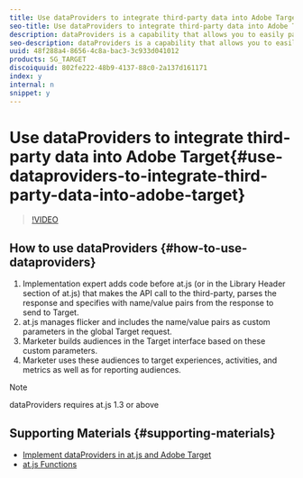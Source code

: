 ```yaml
---
title: Use dataProviders to integrate third-party data into Adobe Target
seo-title: Use dataProviders to integrate third-party data into Adobe Target
description: dataProviders is a capability that allows you to easily pass data from third parties to Target.  A third party could be a weather service, a DMP, or even your own web service. You can then use this data to build audiences, target content, and enrich the visitor profile.
seo-description: dataProviders is a capability that allows you to easily pass data from third parties to Target.  A third party could be a weather service, a DMP, or even your own web service. You can then use this data to build audiences, target content, and enrich the visitor profile.
uuid: 48f288a4-8656-4c8a-bac3-3c933d041012
products: SG_TARGET
discoiquuid: 802fe222-48b9-4137-88c0-2a137d161171
index: y
internal: n
snippet: y
---
```


# Use dataProviders to integrate third-party data into Adobe Target{#use-dataproviders-to-integrate-third-party-data-into-adobe-target}

>[!VIDEO](https://video.tv.adobe.com/v/22349/?quality=12)

## How to use dataProviders {#how-to-use-dataproviders}

1. Implementation expert adds code before at.js (or in the Library Header section of at.js) that makes the API call to the third-party, parses the response and specifies with name/value pairs from the response to send to Target.
1. at.js manages flicker and includes the name/value pairs as custom parameters in the global Target request.
1. Marketer builds audiences in the Target interface based on these custom parameters.
1. Marketer uses these audiences to target experiences, activities, and metrics as well as for reporting audiences.

>[!NOTE]
>
>dataProviders requires at.js 1.3 or above

## Supporting Materials {#supporting-materials}

* [Implement dataProviders in at.js and Adobe Target](../using/dataProviders-atjs-technical-video-implement.md)
* [at.js Functions](https://marketing.adobe.com/resources/help/en_US/target/ov2/cmp_at.js_Functions.html)


